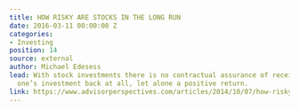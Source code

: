 ```yaml
---
title: HOW RISKY ARE STOCKS IN THE LONG RUN
date: 2016-03-11 00:00:00 Z
categories:
- Investing
position: 14
source: external
author: Michael Edesess
lead: With stock investments there is no contractual assurance of receiving any of
  one’s investment back at all, let alone a positive return.
link: https://www.advisorperspectives.com/articles/2014/10/07/how-risky-are-stocks-in-the-long-run
---
```


